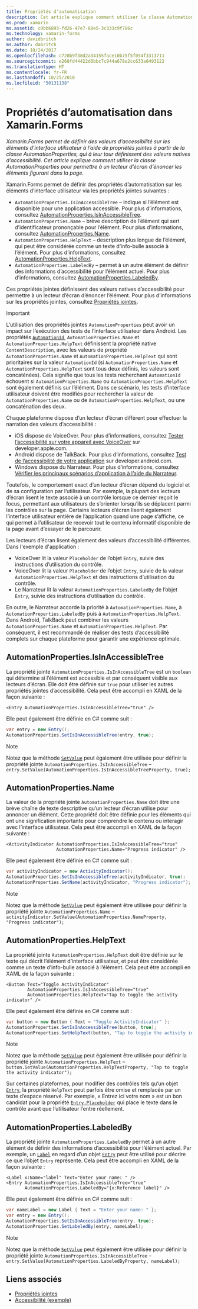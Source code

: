 ```yaml
---
title: Propriétés d’automatisation
description: Cet article explique comment utiliser la classe AutomationProperties dans une application Xamarin.Forms pour permettre à un lecteur d’écran d’énoncer les éléments figurant dans la page.
ms.prod: xamarin
ms.assetid: c0bb6893-fd26-47e7-88e5-3c333c9f786c
ms.technology: xamarin-forms
author: davidbritch
ms.author: dabritch
ms.date: 10/24/2017
ms.openlocfilehash: c720b9f38d2a34155face10b75f5f054f3313711
ms.sourcegitcommit: e268fd44422d0bbc7c944a678e2cc633a0493122
ms.translationtype: HT
ms.contentlocale: fr-FR
ms.lasthandoff: 10/25/2018
ms.locfileid: "50131138"
---
```

# <a name="automation-properties-in-xamarinforms"></a>Propriétés d’automatisation dans Xamarin.Forms

_Xamarin.Forms permet de définir des valeurs d’accessibilité sur les éléments d’interface utilisateur à l’aide de propriétés jointes à partir de la classe AutomationProperties, qui à leur tour définissent des valeurs natives d’accessibilité. Cet article explique comment utiliser la classe AutomationProperties pour permettre à un lecteur d’écran d’énoncer les éléments figurant dans la page._

Xamarin.Forms permet de définir des propriétés d’automatisation sur les éléments d’interface utilisateur via les propriétés jointes suivantes :

- `AutomationProperties.IsInAccessibleTree` – indique si l’élément est disponible pour une application accessible. Pour plus d’informations, consultez [AutomationProperties.IsInAccessibleTree](#isinaccessibletree).
- `AutomationProperties.Name` – brève description de l’élément qui sert d’identificateur prononçable pour l’élément. Pour plus d’informations, consultez [AutomationProperties.Name](#name).
- `AutomationProperties.HelpText` – description plus longue de l’élément, qui peut être considérée comme un texte d’info-bulle associé à l’élément. Pour plus d’informations, consultez [AutomationProperties.HelpText](#helptext).
- `AutomationProperties.LabeledBy` – permet à un autre élément de définir des informations d’accessibilité pour l’élément actuel. Pour plus d’informations, consultez [AutomationProperties.LabeledBy](#labeledby).

Ces propriétés jointes définissent des valeurs natives d’accessibilité pour permettre à un lecteur d’écran d’énoncer l’élément. Pour plus d’informations sur les propriétés jointes, consultez [Propriétés jointes](~/xamarin-forms/xaml/attached-properties.md).

> [!IMPORTANT]
> L’utilisation des propriétés jointes `AutomationProperties` peut avoir un impact sur l’exécution des tests de l’interface utilisateur dans Android. Les propriétés [`AutomationId`](xref:Xamarin.Forms.Element.AutomationId), `AutomationProperties.Name` et `AutomationProperties.HelpText` définissent la propriété native `ContentDescription`, avec les valeurs de propriété `AutomationProperties.Name` et `AutomationProperties.HelpText` qui sont prioritaires sur la valeur `AutomationId` (si `AutomationProperties.Name` et `AutomationProperties.HelpText` sont tous deux définis, les valeurs sont concaténées). Cela signifie que tous les tests recherchant `AutomationId` échouent si `AutomationProperties.Name` ou `AutomationProperties.HelpText` sont également définis sur l’élément. Dans ce scénario, les tests d’interface utilisateur doivent être modifiés pour rechercher la valeur de `AutomationProperties.Name` ou de `AutomationProperties.HelpText`, ou une concaténation des deux.

Chaque plateforme dispose d’un lecteur d’écran différent pour effectuer la narration des valeurs d’accessibilité :

- iOS dispose de VoiceOver. Pour plus d’informations, consultez [Tester l’accessibilité sur votre appareil avec VoiceOver](https://developer.apple.com/library/content/technotes/TestingAccessibilityOfiOSApps/TestAccessibilityonYourDevicewithVoiceOver/TestAccessibilityonYourDevicewithVoiceOver.html) sur developer.apple.com.
- Android dispose de TalkBack. Pour plus d’informations, consultez [Test de l’accessibilité de votre application](https://developer.android.com/training/accessibility/testing.html#talkback) sur developer.android.com.
- Windows dispose du Narrateur. Pour plus d’informations, consultez [Vérifier les principaux scénarios d’application à l’aide du Narrateur](/windows/uwp/accessibility/accessibility-testing#verify-main-app-scenarios-by-using-narrator/).

Toutefois, le comportement exact d’un lecteur d’écran dépend du logiciel et de sa configuration par l’utilisateur. Par exemple, la plupart des lecteurs d’écran lisent le texte associé à un contrôle lorsque ce dernier reçoit le focus, permettant aux utilisateurs de s’orienter lorsqu’ils se déplacent parmi les contrôles sur la page. Certains lecteurs d’écran lisent également l’interface utilisateur entière de l’application quand une page s’affiche, ce qui permet à l’utilisateur de recevoir tout le contenu informatif disponible de la page avant d’essayer de le parcourir.

Les lecteurs d’écran lisent également des valeurs d’accessibilité différentes. Dans l'exemple d'application :

- VoiceOver lit la valeur `Placeholder` de l’objet `Entry`, suivie des instructions d’utilisation du contrôle.
- VoiceOver lit la valeur `Placeholder` de l’objet `Entry`, suivie de la valeur `AutomationProperties.HelpText` et des instructions d’utilisation du contrôle.
- Le Narrateur lit la valeur `AutomationProperties.LabeledBy` de l’objet `Entry`, suivie des instructions d’utilisation du contrôle.

En outre, le Narrateur accorde la priorité à `AutomationProperties.Name`, à `AutomationProperties.LabeledBy` puis à `AutomationProperties.HelpText`. Dans Android, TalkBack peut combiner les valeurs `AutomationProperties.Name` et `AutomationProperties.HelpText`. Par conséquent, il est recommandé de réaliser des tests d’accessibilité complets sur chaque plateforme pour garantir une expérience optimale.

<a name="isinaccessibletree" />

## <a name="automationpropertiesisinaccessibletree"></a>AutomationProperties.IsInAccessibleTree

La propriété jointe `AutomationProperties.IsInAccessibleTree` est un `boolean` qui détermine si l’élément est accessible et par conséquent visible aux lecteurs d’écran. Elle doit être définie sur `true` pour utiliser les autres propriétés jointes d’accessibilité. Cela peut être accompli en XAML de la façon suivante :

```xaml
<Entry AutomationProperties.IsInAccessibleTree="true" />
```

Elle peut également être définie en C# comme suit :

```csharp
var entry = new Entry();
AutomationProperties.SetIsInAccessibleTree(entry, true);
```

> [!NOTE]
> Notez que la méthode [`SetValue`](xref:Xamarin.Forms.BindableObject.SetValue(Xamarin.Forms.BindableProperty,System.Object)) peut également être utilisée pour définir la propriété jointe `AutomationProperties.IsInAccessibleTree` – `entry.SetValue(AutomationProperties.IsInAccessibleTreeProperty, true);`

<a name="name" />

## <a name="automationpropertiesname"></a>AutomationProperties.Name

La valeur de la propriété jointe `AutomationProperties.Name` doit être une brève chaîne de texte descriptive qu’un lecteur d’écran utilise pour annoncer un élément. Cette propriété doit être définie pour les éléments qui ont une signification importante pour comprendre le contenu ou interagir avec l’interface utilisateur. Cela peut être accompli en XAML de la façon suivante :

```xaml
<ActivityIndicator AutomationProperties.IsInAccessibleTree="true"
                   AutomationProperties.Name="Progress indicator" />
```

Elle peut également être définie en C# comme suit :

```csharp
var activityIndicator = new ActivityIndicator();
AutomationProperties.SetIsInAccessibleTree(activityIndicator, true);
AutomationProperties.SetName(activityIndicator, "Progress indicator");
```

> [!NOTE]
> Notez que la méthode [`SetValue`](xref:Xamarin.Forms.BindableObject.SetValue(Xamarin.Forms.BindableProperty,System.Object)) peut également être utilisée pour définir la propriété jointe `AutomationProperties.Name` – `activityIndicator.SetValue(AutomationProperties.NameProperty, "Progress indicator");`

<a name="helptext" />

## <a name="automationpropertieshelptext"></a>AutomationProperties.HelpText

La propriété jointe `AutomationProperties.HelpText` doit être définie sur le texte qui décrit l’élément d’interface utilisateur, et peut être considérée comme un texte d’info-bulle associé à l’élément. Cela peut être accompli en XAML de la façon suivante :

```xaml
<Button Text="Toggle ActivityIndicator"
        AutomationProperties.IsInAccessibleTree="true"
        AutomationProperties.HelpText="Tap to toggle the activity indicator" />
```

Elle peut également être définie en C# comme suit :

```csharp
var button = new Button { Text = "Toggle ActivityIndicator" };
AutomationProperties.SetIsInAccessibleTree(button, true);
AutomationProperties.SetHelpText(button, "Tap to toggle the activity indicator");
```

> [!NOTE]
> Notez que la méthode [`SetValue`](xref:Xamarin.Forms.BindableObject.SetValue(Xamarin.Forms.BindableProperty,System.Object)) peut également être utilisée pour définir la propriété jointe `AutomationProperties.HelpText` – `button.SetValue(AutomationProperties.HelpTextProperty, "Tap to toggle the activity indicator");`

Sur certaines plateformes, pour modifier des contrôles tels qu’un objet [`Entry`](xref:Xamarin.Forms.Entry), la propriété `HelpText` peut parfois être omise et remplacée par un texte d’espace réservé. Par exemple, « Entrez ici votre nom » est un bon candidat pour la propriété [`Entry.Placeholder`](xref:Xamarin.Forms.Entry.Placeholder) qui place le texte dans le contrôle avant que l’utilisateur l’entre réellement.

<a name="labeledby" />

## <a name="automationpropertieslabeledby"></a>AutomationProperties.LabeledBy

La propriété jointe `AutomationProperties.LabeledBy` permet à un autre élément de définir des informations d’accessibilité pour l’élément actuel. Par exemple, un [`Label`](xref:Xamarin.Forms.Label) en regard d’un objet [`Entry`](xref:Xamarin.Forms.Entry) peut être utilisé pour décrire ce que l’objet `Entry` représente. Cela peut être accompli en XAML de la façon suivante :

```xaml
<Label x:Name="label" Text="Enter your name: " />
<Entry AutomationProperties.IsInAccessibleTree="true"
       AutomationProperties.LabeledBy="{x:Reference label}" />
```

Elle peut également être définie en C# comme suit :

```csharp
var nameLabel = new Label { Text = "Enter your name: " };
var entry = new Entry();
AutomationProperties.SetIsInAccessibleTree(entry, true);
AutomationProperties.SetLabeledBy(entry, nameLabel);
```

> [!NOTE]
> Notez que la méthode [`SetValue`](xref:Xamarin.Forms.BindableObject.SetValue(Xamarin.Forms.BindableProperty,System.Object)) peut également être utilisée pour définir la propriété jointe `AutomationProperties.IsInAccessibleTree` – `entry.SetValue(AutomationProperties.LabeledByProperty, nameLabel);`

## <a name="related-links"></a>Liens associés

- [Propriétés jointes](~/xamarin-forms/xaml/attached-properties.md)
- [Accessibilité (exemple)](https://developer.xamarin.com/samples/xamarin-forms/UserInterface/Accessibility/)
